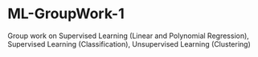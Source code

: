# ML-GroupWork-1
Group work on Supervised Learning (Linear and Polynomial Regression), Supervised Learning (Classification), Unsupervised Learning (Clustering)
